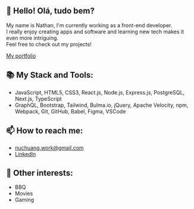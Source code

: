 ## :wave:  Hello! Olá, tudo bem?
My name is Nathan, I'm currently working as a front-end developer.  
I really enjoy creating apps and software and learning new tech makes it even more intriguing.  
Feel free to check out my projects!

[My portfolio](https://nathanhuang.dev)

## :books: My Stack and Tools:
- JavaScript, HTML5, CSS3, React.js, Node.js, Express.js, PostgreSQL, Next.js, TypeScript
- GraphQL, Bootstrap, Tailwind, Bulma.io, jQuery, Apache Velocity, npm, Webpack, Git, GitHub, Babel, Figma, VSCode

## :mailbox: How to reach me:
- nuchuang.work@gmail.com
- [LinkedIn](https://www.linkedin.com/in/nathanuch)

## :moyai: Other interests:
- BBQ
- Movies
- Gaming
